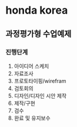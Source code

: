 # honda korea
## 과정평가형 수업예제
### 진행단계
1. 아이디어 스케치
2. 자료조사
3. 프로토타이핑/wirefram
4. 검토회의
5. 디자인/디자인 시안 제작
6. 제작/구현
7. 검수
8. 완료 및 유지보수
